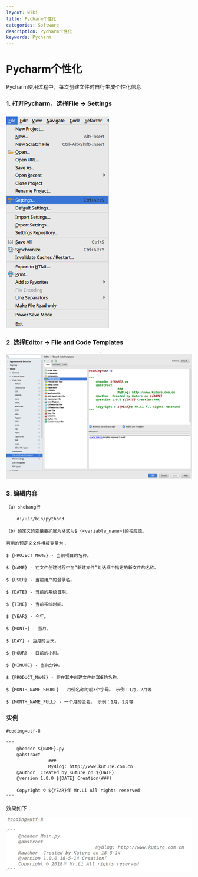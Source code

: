 ```yaml
---
layout: wiki
title: Pycharm个性化
categories: Software
description: Pycharm个性化
keywords: Pycharm
---
```



# Pycharm个性化

Pycharm使用过程中，每次创建文件时自行生成个性化信息

### 1. 打开Pycharm，选择File -> Settings
![Pycharm00](/images/WiKi/Pycharm00.png)
### 2. 选择Editor -> File and Code Templates
![Pycharm00](/images/WiKi/Pycharm01.png)
### 3. 编辑内容
```
（a）shebang行

    #!/usr/bin/python3

（b）预定义的变量要扩展为格式为$ {<variable_name>}的相应值。

可用的预定义文件模板变量为：

$ {PROJECT_NAME} - 当前项目的名称。

$ {NAME} - 在文件创建过程中在“新建文件”对话框中指定的新文件的名称。

$ {USER} - 当前用户的登录名。

$ {DATE} - 当前的系统日期。

$ {TIME} - 当前系统时间。

$ {YEAR} - 今年。

$ {MONTH} - 当月。

$ {DAY} - 当月的当天。

$ {HOUR} - 目前的小时。

$ {MINUTE} - 当前分钟。

$ {PRODUCT_NAME} - 将在其中创建文件的IDE的名称。

$ {MONTH_NAME_SHORT} - 月份名称的前3个字母。 示例：1月，2月等

$ {MONTH_NAME_FULL} - 一个月的全名。 示例：1月，2月等
```
### 实例
```
#coding=utf-8

"""
    @header ${NAME}.py
    @abstract   
                ###
                MyBlog: http://www.kuture.com.cn
    @author  Created by Kuture on ${DATE}
    @version 1.0.0 ${DATE} Creation(###)
    
    Copyright © ${YEAR}年 Mr.Li All rights reserved
"""
```
效果如下：

![Pycharm00](/images/WiKi/Pycharm02.png)
